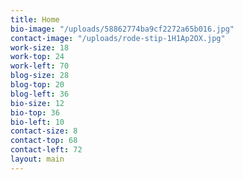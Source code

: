 ```yaml
---
title: Home
bio-image: "/uploads/58862774ba9cf2272a65b016.jpg"
contact-image: "/uploads/rode-stip-1H1Ap2OX.jpg"
work-size: 18
work-top: 24
work-left: 70
blog-size: 28
blog-top: 20
blog-left: 36
bio-size: 12
bio-top: 36
bio-left: 10
contact-size: 8
contact-top: 68
contact-left: 72
layout: main
---
```


